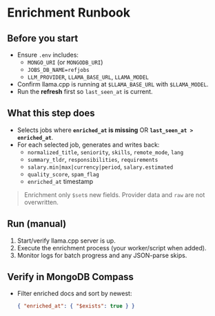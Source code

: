 # Enrichment Runbook

## Before you start
- Ensure `.env` includes:
  - `MONGO_URI` (or `MONGODB_URI`)
  - `JOBS_DB_NAME=refjobs`
  - `LLM_PROVIDER`, `LLAMA_BASE_URL`, `LLAMA_MODEL`
- Confirm llama.cpp is running at `$LLAMA_BASE_URL` with `$LLAMA_MODEL`.
- Run the **refresh** first so `last_seen_at` is current.

## What this step does
- Selects jobs where **`enriched_at` is missing** OR **`last_seen_at > enriched_at`**.
- For each selected job, generates and writes back:
  - `normalized_title`, `seniority`, `skills`, `remote_mode`, `lang`
  - `summary_tldr`, `responsibilities`, `requirements`
  - `salary.min|max|currency|period`, `salary.estimated`
  - `quality_score`, `spam_flag`
  - `enriched_at` timestamp

> Enrichment only `$set`s new fields. Provider data and `raw` are not overwritten.

## Run (manual)
1. Start/verify llama.cpp server is up.
2. Execute the enrichment process (your worker/script when added).
3. Monitor logs for batch progress and any JSON-parse skips.

## Verify in MongoDB Compass
- Filter enriched docs and sort by newest:
  ```json
  { "enriched_at": { "$exists": true } }
